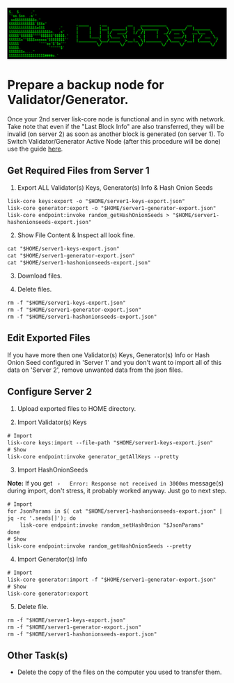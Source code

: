 ![##Header##](../PNG/Header.png)

# Prepare a backup node for Validator/Generator.

Once your 2nd server lisk-core node is functional and in sync with network.
Take note that even if the "Last Block Info" are also transferred, they will be invalid (on server 2) as soon as another block is generated (on server 1).
To Switch Validator/Generator Active Node (after this procedure will be done) use the guide [here](./SwitchGeneratorActiveNode.md).

## Get Required Files from **Server 1**

1. Export ALL Validator(s) Keys, Generator(s) Info & Hash Onion Seeds
```shell
lisk-core keys:export -o "$HOME/server1-keys-export.json"
lisk-core generator:export -o "$HOME/server1-generator-export.json"
lisk-core endpoint:invoke random_getHashOnionSeeds > "$HOME/server1-hashonionseeds-export.json"
```

2. Show File Content & Inspect all look fine.
```shell
cat "$HOME/server1-keys-export.json"
cat "$HOME/server1-generator-export.json"
cat "$HOME/server1-hashonionseeds-export.json"
```

3. Download files.

4. Delete files.
```shell
rm -f "$HOME/server1-keys-export.json"
rm -f "$HOME/server1-generator-export.json"
rm -f "$HOME/server1-hashonionseeds-export.json"
```

## Edit Exported Files

If you have more then one Validator(s) Keys, Generator(s) Info or Hash Onion Seed configured in 'Server 1' and you don't want to import all of this data on 'Server 2', remove unwanted data from the json files.

## Configure **Server 2**

1. Upload exported files to HOME directory.

2. Import Validator(s) Keys

```shell
# Import
lisk-core keys:import --file-path "$HOME/server1-keys-export.json"
# Show
lisk-core endpoint:invoke generator_getAllKeys --pretty
```

3. Import HashOnionSeeds

**Note:**
If you get ` ›   Error: Response not received in 3000ms` message(s) during import, don't stress, it probably worked anyway.
Just go to next step.

```shell
# Import
for JsonParams in $( cat "$HOME/server1-hashonionseeds-export.json" | jq -rc '.seeds[]'); do
    lisk-core endpoint:invoke random_setHashOnion "$JsonParams"
done
# Show
lisk-core endpoint:invoke random_getHashOnionSeeds --pretty
```

4. Import Generator(s) Info
```shell
# Import
lisk-core generator:import -f "$HOME/server1-generator-export.json"
# Show
lisk-core generator:export
```

5. Delete file.
```shell
rm -f "$HOME/server1-keys-export.json"
rm -f "$HOME/server1-generator-export.json"
rm -f "$HOME/server1-hashonionseeds-export.json"
```

## Other Task(s)

* Delete the copy of the files on the computer you used to transfer them.

